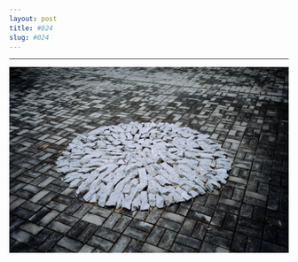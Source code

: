 ```yaml
---
layout: post
title: #024
slug: #024
---
```

---
<img src="/assets/danilo-luna-earlyworks-01.jpg" />
<br>
<br>
